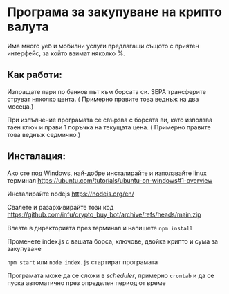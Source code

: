 # Програма за закупуване на крипто валута

Има много уеб и мобилни услуги предлагащи същото с приятен интерфейс, за който взимат няколко %.

## Как работи:

Изпращате пари по банков път към борсата си. SEPA трансферите струват няколко цента. ( Примерно правите това веднъж на два месеца.)

При изпълнение програмата се свързва с борсата ви, като използва таен ключ и прави 1 поръчка на текущата цена. ( Примерно правите това веднъж седмично.)

## Инсталация:

Ако сте под Windows, най-добре инсталирайте и използвайте linux терминал https://ubuntu.com/tutorials/ubuntu-on-windows#1-overview

Инсталирайте nodejs https://nodejs.org/en/

Свалете и разархивирайте този код https://github.com/infu/crypto_buy_bot/archive/refs/heads/main.zip

Влезте в директорията през терминал и напишете ```npm install```

Променете index.js с вашата борса, ключове, двойка крипто и сума за закупуване 

```npm start``` или ```node index.js``` стартират програмата

Програмата може да се сложи в *scheduler*, примерно `crontab` и да се пуска автоматично през определен период от време

